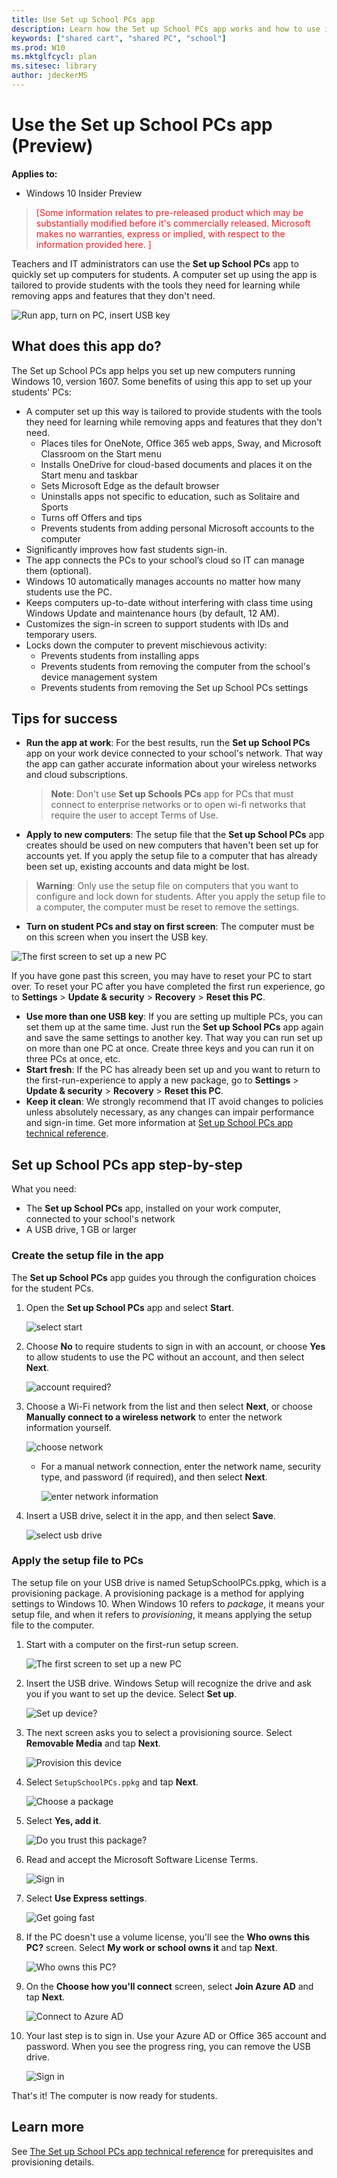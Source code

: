 ```yaml
---
title: Use Set up School PCs app
description: Learn how the Set up School PCs app works and how to use it.
keywords: ["shared cart", "shared PC", "school"]
ms.prod: W10
ms.mktglfcycl: plan
ms.sitesec: library
author: jdeckerMS
---
```


# Use the Set up School PCs app (Preview)
**Applies to:**

-   Windows 10 Insider Preview  


> <span style="color:#ED1C24;">[Some information relates to pre-released product which may be substantially modified before it's commercially released. Microsoft makes no warranties, express or implied, with respect to the information provided here. ]</span>

Teachers and IT administrators can use the **Set up School PCs** app to quickly set up computers for students. A computer set up using the app is tailored to provide students with the tools they need for learning while removing apps and features that they don't need.

![Run app, turn on PC, insert USB key](images/app1.jpg)

## What does this app do?

The Set up School PCs app helps you set up new computers running Windows 10, version 1607. Some benefits of using this app to set up your students' PCs:
* A computer set up this way is tailored to provide students with the tools they need for learning while removing apps and features that they don't need. 
    * Places tiles for OneNote, Office 365 web apps, Sway, and Microsoft Classroom on the Start menu
    * Installs OneDrive for cloud-based documents and places it on the Start menu and taskbar 
    * Sets Microsoft Edge as the default browser
    * Uninstalls apps not specific to education, such as Solitaire and Sports
    * Turns off Offers and tips
    * Prevents students from adding personal Microsoft accounts to the computer
* Significantly improves how fast students sign-in.
* The app connects the PCs to your school’s cloud so IT can manage them (optional).
* Windows 10 automatically manages accounts no matter how many students use the PC.
* Keeps computers up-to-date without interfering with class time using Windows Update and maintenance hours (by default, 12 AM).
* Customizes the sign-in screen to support students with IDs and temporary users.
* Locks down the computer to prevent mischievous activity:
    * Prevents students from installing apps
    * Prevents students from removing the computer from the school's device management system
    * Prevents students from removing the Set up School PCs settings


## Tips for success

* **Run the app at work**: For the best results, run the **Set up School PCs** app on your work device connected to your school's network. That way the app can gather accurate information about your wireless networks and cloud subscriptions.
    > **Note**: Don't use **Set up Schools PCs** app for PCs that must connect to enterprise networks or to open wi-fi networks that require the user to accept Terms of Use.
* **Apply to new computers**: The setup file that the **Set up School PCs** app creates should be used on new computers that haven't been set up for accounts yet. If you apply the setup file to a computer that has already been set up, existing accounts and data might be lost.
> **Warning**: Only use the setup file on computers that you want to configure and lock down for students. After you apply the setup file to a computer, the computer must be reset to remove the settings.
* **Turn on student PCs and stay on first screen**: The computer must be on this screen when you insert the USB key.

![The first screen to set up a new PC](images/oobe.jpg)

If you have gone past this screen, you may have to reset your PC to start over.  To reset your PC after you have completed the first run experience, go to **Settings** > **Update & security** > **Recovery** > **Reset this PC**.
* **Use more than one USB key**: If you are setting up multiple PCs, you can set them up at the same time.  Just run the **Set up School PCs** app again and save the same settings to another key. That way you can run set up on more than one PC at once.  Create three keys and you can run it on three PCs at once, etc. 
* **Start fresh**: If the PC has already been set up and you want to return to the first-run-experience to apply a new package, go to **Settings** > **Update & security** > **Recovery** > **Reset this PC**.
* **Keep it clean**:  We strongly recommend that IT avoid changes to policies unless absolutely necessary, as any changes can impair performance and sign-in time. Get more information at [Set up School PCs app technical reference](set-up-school-pcs-technical.md).

## Set up School PCs app step-by-step

What you need:

- The **Set up School PCs** app, installed on your work computer, connected to your school's network
- A USB drive, 1 GB or larger

### Create the setup file in the app

The **Set up School PCs** app guides you through the configuration choices for the student PCs.

1. Open the **Set up School PCs** app and select **Start**.

    ![select start](images/app1.jpg)
    
2. Choose **No** to require students to sign in with an account, or choose **Yes** to allow students to use the PC without an account, and then select **Next**.

    ![account required?](images/setup-app-1-access.png)

3. Choose a Wi-Fi network from the list and then select **Next**, or choose **Manually connect to a wireless network** to enter the network information yourself.

    ![choose network](images/setup-app-1-wifi.png)

    - For a manual network connection, enter the network name, security type, and password (if required), and then select **Next**.
        
        ![enter network information](images/setup-app-1-wifi-manual.png)
    
4. Insert a USB drive, select it in the app, and then select **Save**.

    ![select usb drive](images/setup-app-1-usb.png)



### Apply the setup file to PCs

The setup file on your USB drive is named SetupSchoolPCs.ppkg, which is a provisioning package. A provisioning package is a method for applying settings to Windows 10. When Windows 10 refers to *package*, it means your setup file, and when it refers to *provisioning*, it means applying the setup file to the computer.

1. Start with a computer on the first-run setup screen. 

    ![The first screen to set up a new PC](images/oobe.jpg)

2. Insert the USB drive. Windows Setup will recognize the drive and ask you if you want to set up the device. Select **Set up**.

    ![Set up device?](images/setupmsg.jpg)

3. The next screen asks you to select a provisioning source. Select **Removable Media** and tap **Next**.

    ![Provision this device](images/prov.jpg)
    
4. Select `SetupSchoolPCs.ppkg` and tap **Next**.

    ![Choose a package](images/choose-package.png)

5. Select **Yes, add it**.

    ![Do you trust this package?](images/trust-package.png)
    
6. Read and accept the Microsoft Software License Terms.  

    ![Sign in](images/license-terms.png)
    
7. Select **Use Express settings**.

    ![Get going fast](images/express-settings.png)

8. If the PC doesn't use a volume license, you'll see the **Who owns this PC?** screen. Select **My work or school owns it** and tap **Next**.

    ![Who owns this PC?](images/who-owns-pc.png)

9. On the **Choose how you'll connect** screen, select **Join Azure AD** and tap **Next**.

    ![Connect to Azure AD](images/connect-aad.png)

10. Your last step is to sign in. Use your Azure AD or Office 365 account and password. When you see the progress ring, you can remove the USB drive.

    ![Sign in](images/sign-in-prov.png)

    
That's it! The computer is now ready for students.

## Learn more

See [The Set up School PCs app technical reference](set-up-school-pcs-technical.md) for prerequisites and provisioning details. 

